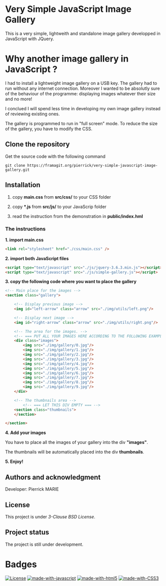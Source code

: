 # Very Simple JavaScript Image Gallery

This is a very simple, lightweith and standalone image gallery developped in JavaScript with JQuery.

# Why another image gallery in JavaScript ?

I had to install a lightweight image gallery on a USB key. The gallery had to run without any internet connection. Moreover I wanted to be absolutly sure of the behaviour of the programme: displaying images whatever their size and no more!

I conclued I will spend less time in developing my own image gallery instead of reviewing existing ones.

The gallery is programmed to run in "full screen" mode. To reduce the size of the gallery, you have to modify the CSS.

## Clone the repository

Get the source code with the following command

```
git clone https://framagit.org/pierrick/very-simple-javascript-image-gallery.git
```

## Installation

1. copy **main.css** from **src/css/** to your CSS folder

2. copy **\*.js** from **src/js/** to your JavaScrip folder

3. read the instruction from the demonstration in **public/index.hml**

### The instructions

**1. import main.css**

```html
<link rel="stylesheet" href="./css/main.css" />
```

**2. import both JavaScript files**

```html
<script type="text/javascript" src="./js/jquery-3.6.3.min.js"></script>
<script type="text/javascript" src="./js/simple-gallery.js"></script>
```

**3. copy the following code where you want to place the gallery**

```html
<!-- Main place for the images -->
<section class="gallery">

	<!-- Display previous image -->
	<img id="left-arrow" class="arrow" src="./img/utils/left.png"/>

	<!-- Display next image -->
	<img id="right-arrow" class="arrow" src="./img/utils/right.png"/>

	<!-- The area for the images. -->
	<!-- === PUT ALL YOUR IMAGES HERE ACCORDING TO THE FOLLOWING EXAMPLES === -->
	<div class="images">
		<img src="./img/gallery/0.jpg"/>
		<img src="./img/gallery/1.jpg"/>
		<img src="./img/gallery/2.jpg"/>
		<img src="./img/gallery/3.jpg"/>
		<img src="./img/gallery/4.jpg"/>
		<img src="./img/gallery/5.jpg"/>
		<img src="./img/gallery/6.jpg"/>
		<img src="./img/gallery/7.jpg"/>
		<img src="./img/gallery/8.jpg"/>
		<img src="./img/gallery/9.jpg"/>
	</div>

	<!-- The thumbnails area -->
        <!-- === LET THIS DIV EMPTY === -->
	<section class="thumbnails">
	</section>

</section>
```

**4. Add your images**

You have to place all the images of your gallery into the div **"images"**.

The thumbnails will be automatically placed into the div **thumbnails**.

**5. Enjoy!**

## Authors and acknowledgment

Developer: Pierrick MARIE

## License

This project is under *3-Clause BSD License*.

## Project status

The project is still under development.

# Badges

[![License](https://img.shields.io/badge/License-BSD%203--Clause-blue.svg)](https://opensource.org/licenses/BSD-3-Clause) [![made-with-javascript](https://img.shields.io/badge/Made%20with-JavaScript-1f425f.svg)](https://www.javascript.com) [![made-with-html5](https://img.shields.io/badge/Made%20with-html5-%23E34F26.svg)](https://html.spec.whatwg.org/multipage/) [![made-with-CSS3](https://img.shields.io/badge/Made%20with-css3-%231572B6.svg)](https://www.w3.org/TR/css-2022/)
